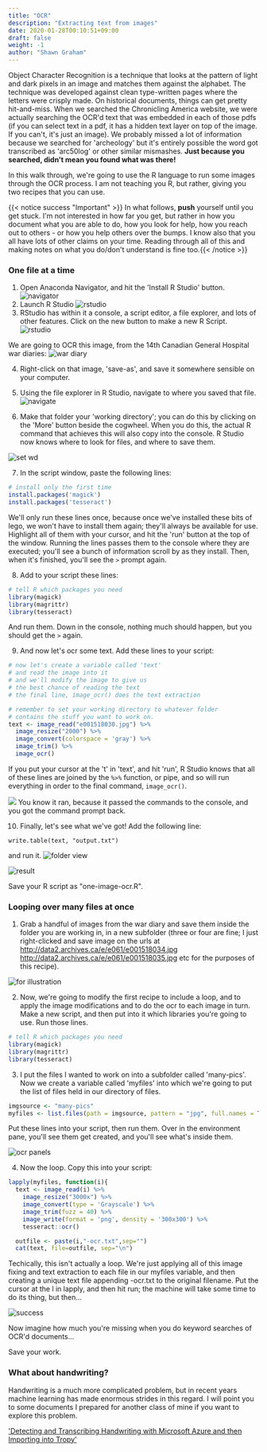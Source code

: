 ```yaml
---
title: "OCR"
description: "Extracting text from images"
date: 2020-01-28T00:10:51+09:00
draft: false
weight: -1
author: "Shawn Graham"
---
```


Object Character Recognition is a technique that looks at the pattern of light and dark pixels in an image and matches them against the alphabet. The technique was developed against clean type-written pages where the letters were crisply made. On historical documents, things can get pretty hit-and-miss. When we searched the Chronicling America website, we were actually searching the OCR'd text that was embedded in each of those pdfs (if you can select text in a pdf, it has a hidden text layer on top of the image. If you can't, it's just an image). We probably missed a lot of information because we searched for 'archeology' but it's entirely possible the word got transcribed as 'arc50log' or other similar mismashes. **Just because you searched, didn't mean you found what was there!**

In this walk through, we're going to use the R language to run some images through the OCR process. I am not teaching you R, but rather, giving you two recipes that you can use.

{{< notice success "Important" >}} In what follows, **push** yourself until you get stuck. I'm not interested in how far you get, but rather in how you document what you are able to do, how you look for help, how you reach out to others - or how you help others over the bumps. I know also that you all have lots of other claims on your time. Reading through all of this and making notes on what you do/don't understand is fine too.{{< /notice >}}

### One file at a time  

1. Open Anaconda Navigator, and hit the 'Install R Studio' button.
![navigator](/images/ocr/navigator.png)
2. Launch R Studio
![rstudio](/images/ocr/launch.png)
3. RStudio has within it a console, a script editor, a file explorer, and lots of other features. Click on the new button to make a new R Script.
![rstudio](/images/ocr/rstudio.png)

We are going to OCR this image, from the 14th Canadian General Hospital war diaries:
![war diary](/images/ocr/e001518030.jpg)

4. Right-click on that image, 'save-as', and save it somewhere sensible on your computer.

5. Using the file explorer in R Studio, navigate to where you saved that file.
![navigate](/images/ocr/files.png)

6. Make that folder your 'working directory'; you can do this by clicking on the 'More' button beside the cogwheel. When you do this, the actual R command that achieves this will also copy into the console. R Studio now knows where to look for files, and where to save them.

![set wd](/images/ocr/set-wd.png)

7. In the script window, paste the following lines:
```R
# install only the first time
install.packages('magick')
install.packages('tesseract')
```
We'll only run these lines once, because once we've installed these bits of lego, we won't have to install them again; they'll always be available for use. Highlight all  of them with your cursor, and hit the 'run' button at the top of the window. Running the lines passes them to the console where they are executed; you'll see a bunch of information scroll by as they install. Then, when it's finished, you'll see the `>` prompt again.

8. Add to your script these lines:

```R
# tell R which packages you need
library(magick)
library(magrittr)
library(tesseract)
```
And run them. Down in the console, nothing much should happen, but you should get the `>` again.

9. And now let's ocr some text. Add these lines to your script:

```R
# now let's create a variable called 'text'
# and read the image into it
# and we'll modify the image to give us
# the best chance of reading the text
# the final line, image_ocr() does the text extraction

# remember to set your working directory to whatever folder
# contains the stuff you want to work on.
text <- image_read("e001518030.jpg") %>%
  image_resize("2000") %>%
  image_convert(colorspace = 'gray') %>%
  image_trim() %>%
  image_ocr()
```
If you put your cursor at the 't' in 'text', and hit 'run', R Studio knows that all of these lines are joined by the `%>%` function, or pipe, and so will run everything in order to the final command, `image_ocr()`.

![](/images/ocr/text-to-console.png)
You know it ran, because it passed the commands to the console, and you got the command prompt back.

10. Finally, let's see what we've got! Add the following line:

`write.table(text, "output.txt")`

and run it.
![folder view](/images/ocr/folder-view.png)

![result](/images/ocr/result.png)

Save your R script as "one-image-ocr.R".

### Looping over many files at once

1. Grab a handful of images from the war diary and save them inside the folder you are working in, in a new subfolder (three or four are fine; I just right-clicked and save image on the urls at http://data2.archives.ca/e/e061/e001518034.jpg http://data2.archives.ca/e/e061/e001518035.jpg etc for the purposes of this recipe).

![for illustration](/images/ocr/for-illustration.png)

2. Now, we're going to modify the first recipe to include a loop, and to apply the image modifications and to do the ocr to each image in turn. Make a new script, and then put into it which libraries you're going to use. Run those lines.

```R
# tell R which packages you need
library(magick)
library(magrittr)
library(tesseract)
```
3. I put the files I wanted to work on into a subfolder called 'many-pics'. Now we create a variable called 'myfiles' into which we're going to put the list of files held in our directory of files.

```R
imgsource <- "many-pics"
myfiles <- list.files(path = imgsource, pattern = "jpg", full.names = TRUE)
```
Put these lines into your script, then run them. Over in the environment pane, you'll see them get created, and you'll see what's inside them.

![ocr panels](/images/ocr/panels.png)

4. Now the loop. Copy this into your script:

```R
lapply(myfiles, function(i){
  text <- image_read(i) %>%
    image_resize("3000x") %>%
    image_convert(type = 'Grayscale') %>%
    image_trim(fuzz = 40) %>%
    image_write(format = 'png', density = '300x300') %>%
    tesseract::ocr()

  outfile <- paste(i,"-ocr.txt",sep="")
  cat(text, file=outfile, sep="\n")
```

Techically, this isn't actually a loop. We're just applying all of this image fixing and text extraction to each file in our myfiles variable, and then creating a unique text file appending -ocr.txt to the original filename. Put the cursor at the l in lapply, and then hit run; the machine will take some time to do its thing, but then...

![success](/images/ocr/success.png)

Now imagine how much you're missing when you do keyword searches of OCR'd documents...

Save your work.

### What about handwriting?

Handwriting is a much more complicated problem, but in recent years machine learning has made enormous strides in this regard. I will point you to some documents I prepared for another class of mine if you want to explore this problem.

['Detecting and Transcribing Handwriting with Microsoft Azure and then Importing into Tropy'](https://github.com/shawngraham/handwriting-to-tropy/blob/master/index.md)
